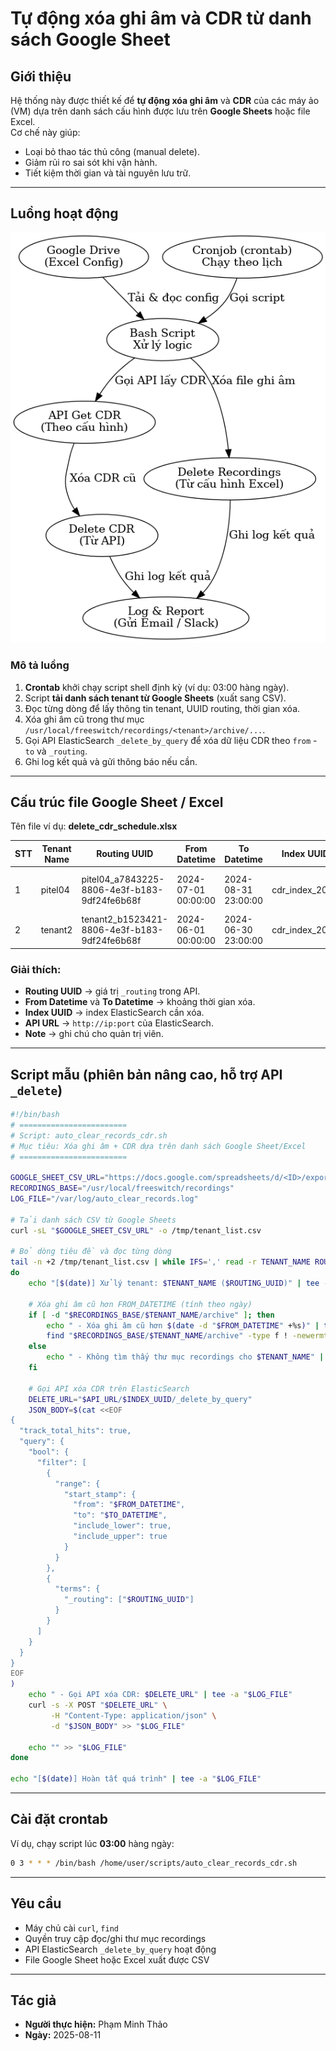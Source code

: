 # Tự động xóa ghi âm và CDR từ danh sách Google Sheet

## Giới thiệu
Hệ thống này được thiết kế để **tự động xóa ghi âm** và **CDR** của các máy ảo (VM) dựa trên danh sách cấu hình được lưu trên **Google Sheets** hoặc file Excel.  
Cơ chế này giúp:
- Loại bỏ thao tác thủ công (manual delete).
- Giảm rủi ro sai sót khi vận hành.
- Tiết kiệm thời gian và tài nguyên lưu trữ.

---

## Luồng hoạt động
![Luồng hoạt động](cron_clear_recordings_cdr_flow.png)

### Mô tả luồng
1. **Crontab** khởi chạy script shell định kỳ (ví dụ: 03:00 hàng ngày).
2. Script **tải danh sách tenant từ Google Sheets** (xuất sang CSV).
3. Đọc từng dòng để lấy thông tin tenant, UUID routing, thời gian xóa.
4. Xóa ghi âm cũ trong thư mục `/usr/local/freeswitch/recordings/<tenant>/archive/...`.
5. Gọi API ElasticSearch `_delete_by_query` để xóa dữ liệu CDR theo `from` - `to` và `_routing`.
6. Ghi log kết quả và gửi thông báo nếu cần.

---

## Cấu trúc file Google Sheet / Excel

Tên file ví dụ: **delete_cdr_schedule.xlsx**

| STT | Tenant Name | Routing UUID | From Datetime         | To Datetime           | Index UUID       | API URL                   | Note |
|-----|-------------|--------------|-----------------------|-----------------------|------------------|---------------------------|------|
| 1   | pitel04     | pitel04_a7843225-8806-4e3f-b183-9df24fe6b68f | 2024-07-01 00:00:00 | 2024-08-31 23:00:00 | cdr_index_2024  | http://10.10.10.5:9200    | Xóa dữ liệu 2 tháng |
| 2   | tenant2     | tenant2_b1523421-8806-4e3f-b183-9df24fe6b68f | 2024-06-01 00:00:00 | 2024-06-30 23:00:00 | cdr_index_2024  | http://10.10.10.5:9200    | Xóa tháng 6 |

### Giải thích:
- **Routing UUID** → giá trị `_routing` trong API.
- **From Datetime** và **To Datetime** → khoảng thời gian xóa.
- **Index UUID** → index ElasticSearch cần xóa.
- **API URL** → `http://ip:port` của ElasticSearch.
- **Note** → ghi chú cho quản trị viên.

---

## Script mẫu (phiên bản nâng cao, hỗ trợ API `_delete`)

```bash
#!/bin/bash
# ========================
# Script: auto_clear_records_cdr.sh
# Mục tiêu: Xóa ghi âm + CDR dựa trên danh sách Google Sheet/Excel
# ========================

GOOGLE_SHEET_CSV_URL="https://docs.google.com/spreadsheets/d/<ID>/export?format=csv"
RECORDINGS_BASE="/usr/local/freeswitch/recordings"
LOG_FILE="/var/log/auto_clear_records.log"

# Tải danh sách CSV từ Google Sheets
curl -sL "$GOOGLE_SHEET_CSV_URL" -o /tmp/tenant_list.csv

# Bỏ dòng tiêu đề và đọc từng dòng
tail -n +2 /tmp/tenant_list.csv | while IFS=',' read -r TENANT_NAME ROUTING_UUID FROM_DATETIME TO_DATETIME INDEX_UUID API_URL NOTE
do
    echo "[$(date)] Xử lý tenant: $TENANT_NAME ($ROUTING_UUID)" | tee -a "$LOG_FILE"

    # Xóa ghi âm cũ hơn FROM_DATETIME (tính theo ngày)
    if [ -d "$RECORDINGS_BASE/$TENANT_NAME/archive" ]; then
        echo " - Xóa ghi âm cũ hơn $(date -d "$FROM_DATETIME" +%s)" | tee -a "$LOG_FILE"
        find "$RECORDINGS_BASE/$TENANT_NAME/archive" -type f ! -newermt "$FROM_DATETIME" -exec rm -f {} \;
    else
        echo " - Không tìm thấy thư mục recordings cho $TENANT_NAME" | tee -a "$LOG_FILE"
    fi

    # Gọi API xóa CDR trên ElasticSearch
    DELETE_URL="$API_URL/$INDEX_UUID/_delete_by_query"
    JSON_BODY=$(cat <<EOF
{
  "track_total_hits": true,
  "query": {
    "bool": {
      "filter": [
        {
          "range": {
            "start_stamp": {
              "from": "$FROM_DATETIME",
              "to": "$TO_DATETIME",
              "include_lower": true,
              "include_upper": true
            }
          }
        },
        {
          "terms": {
            "_routing": ["$ROUTING_UUID"]
          }
        }
      ]
    }
  }
}
EOF
)
    echo " - Gọi API xóa CDR: $DELETE_URL" | tee -a "$LOG_FILE"
    curl -s -X POST "$DELETE_URL" \
         -H "Content-Type: application/json" \
         -d "$JSON_BODY" >> "$LOG_FILE"

    echo "" >> "$LOG_FILE"
done

echo "[$(date)] Hoàn tất quá trình" | tee -a "$LOG_FILE"
````

---

## Cài đặt crontab

Ví dụ, chạy script lúc **03:00** hàng ngày:

```bash
0 3 * * * /bin/bash /home/user/scripts/auto_clear_records_cdr.sh
```

---

## Yêu cầu

* Máy chủ cài `curl`, `find`
* Quyền truy cập đọc/ghi thư mục recordings
* API ElasticSearch `_delete_by_query` hoạt động
* File Google Sheet hoặc Excel xuất được CSV

---

## Tác giả

* **Người thực hiện:** Phạm Minh Thảo
* **Ngày:** 2025-08-11

```
